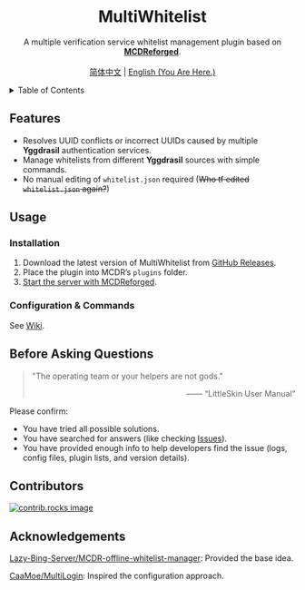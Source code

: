 <div align="center">
  <h1 align="center">MultiWhitelist</h1>
  <p align="center">
    A multiple verification service whitelist management plugin based on <a href="https://mcdreforged.com/"><strong>MCDReforged</strong></a>.
    <br />
    <br />
    <a href="https://github.com/MliroLirrorsIngenuity/MultiWhitelist/README.md">简体中文</a>
    |
    <a href="https://github.com/MliroLirrorsIngenuity/MultiWhitelist/blob/main/docs/README_EN.md">English (You Are Here.)</a>
  </p>
</div>

<details>
  <summary>Table of Contents</summary>

  - [Features](#features)
  - [Usage](#usage)
    - [Installation](#installation)
    - [Configuration & Commands](#configuration--commands)
  - [Before Asking Questions](#before-asking-questions)
  - [Contributors](#contributors)
  - [Acknowledgements](#acknowledgements)

</details>

## Features

- Resolves UUID conflicts or incorrect UUIDs caused by multiple **Yggdrasil** authentication services.
- Manage whitelists from different **Yggdrasil** sources with simple commands.
- No manual editing of `whitelist.json` required (~~Who tf edited `whitelist.json` again?~~)

## Usage

### Installation

1. Download the latest version of MultiWhitelist from [GitHub Releases](https://github.com/MliroLirrorsIngenuity/MultiWhitelist/releases).
2. Place the plugin into MCDR’s `plugins` folder.
3. [Start the server with MCDReforged](https://docs.mcdreforged.com/zh-cn/latest/quick_start/first_run.html#run).

### Configuration & Commands
See [Wiki](https://github.com/MliroLirrorsIngenuity/MultiWhitelist/wiki).

## Before Asking Questions

> "The operating team or your helpers are not gods."
> <div align="right">—— “LittleSkin User Manual”</div>

Please confirm:

- You have tried all possible solutions.
- You have searched for answers (like checking [Issues](https://github.com/MliroLirrorsIngenuity/MultiWhitelist/issues)).
- You have provided enough info to help developers find the issue (logs, config files, plugin lists, and version details).

## Contributors
<a href="https://github.com/MliroLirrorsIngenuity/MultiWhitelist/graphs/contributors">
  <img src="https://contrib.rocks/image?repo=MliroLirrorsIngenuity/MultiWhitelist" alt="contrib.rocks image" />
</a>

## Acknowledgements

[Lazy-Bing-Server/MCDR-offline-whitelist-manager](https://github.com/Lazy-Bing-Server/MCDR-offline-whitelist-manager): Provided the base idea.

[CaaMoe/MultiLogin](https://github.com/CaaMoe/MultiLogin): Inspired the configuration approach.
